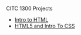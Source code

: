 CITC 1300 Projects

<ul>
<li><a href="intro_to_html/index.html" target="_blank">Intro to HTML</a></li>
<li><a href="HTML5_intro_to_css/index.html" target="_blank">HTML5 and Intro To CSS</a></li>
</ul>